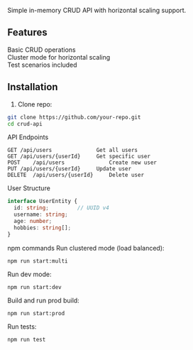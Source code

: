 Simple in-memory CRUD API with horizontal scaling support.

## Features

Basic CRUD operations  
Cluster mode for horizontal scaling  
Test scenarios included

## Installation

1. Clone repo:
```bash
git clone https://github.com/your-repo.git
cd crud-api

```
API Endpoints
```
GET	/api/users	            Get all users
GET	/api/users/{userId}	    Get specific user
POST	/api/users	            Create new user
PUT	/api/users/{userId}	    Update user
DELETE	/api/users/{userId}	    Delete user
```
User Structure
```typescript
interface UserEntity {
  id: string;         // UUID v4
  username: string;
  age: number;
  hobbies: string[];
}
```
npm commands
Run clustered mode (load balanced):
```
npm run start:multi
```
Run dev mode:
```
npm run start:dev
```
Build and run prod build:
```
npm run start:prod
```
Run tests:
```
npm run test
```
